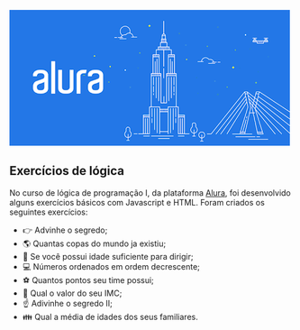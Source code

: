 ![GitHub Logo](/alura.png)

## Exercícios de lógica

No curso de lógica de programação I, da plataforma [Alura](https://cursos.alura.com.br/), foi desenvolvido alguns exercícios básicos com Javascript e HTML. Foram criados os seguintes exercícios:

* :point_right: Advinhe o segredo;
* :earth_americas: Quantas copas do mundo ja existiu;
* :car: Se você possui idade suficiente para dirigir;
* :computer: Números ordenados em ordem decrescente;
* :soccer: Quantos pontos seu time possui;
* :straight_ruler: Qual o valor do seu IMC;
* :point_up: Adivinhe o segredo II;
* :family: Qual a média de idades dos seus familiares.











